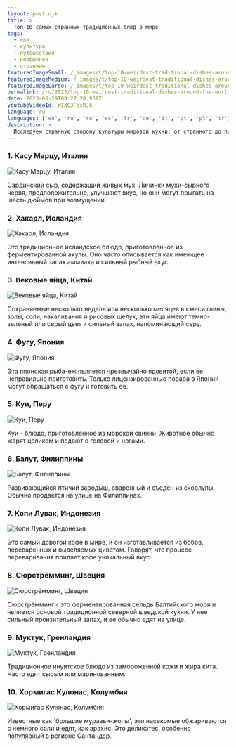 ```yaml
---
layout: post.njk
title: >
  Топ-10 самых странных традиционных блюд в мире
tags:
  - еда
  - культура
  - путешествия
  - необычное
  - странные
featuredImageSmall: /_images/t/top-10-weirdest-traditional-dishes-around-the-world-cover-ru-small.webp
featuredImageMedium: /_images/t/top-10-weirdest-traditional-dishes-around-the-world-cover-ru-medium.webp
featuredImageLarge: /_images/t/top-10-weirdest-traditional-dishes-around-the-world-cover-ru-large.webp
permalink: /ru/2023/top-10-weirdest-traditional-dishes-around-the-world.html
date: 2023-08-29T09:27:29.939Z
youtubeVideoId: WIXC3FgcRJk
language: ru
languages: ['en', 'ru', 'ro', 'es', 'fr', 'de', 'it', 'pt', 'pl', 'tr']
description: >
  Исследуем странную сторону культуры мировой кухни, от странного до просто отвратительного. Вот топ-10 самых странных традиционных блюд со всего мира.
---
```


### 1. Касу Марцу, Италия

![Касу Марцу, Италия](/_images/4/4dee9d4b0182b11221abd2eec0149bc7-medium.webp)

Сардинский сыр, содержащий живых мух. Личинки мухи-сырного червя, предположительно, улучшают вкус, но они могут прыгать на шесть дюймов при возмущении.

### 2. Хакарл, Исландия

![Хакарл, Исландия](/_images/c/c38566dd115ecc48e653b26eb0ca598a-medium.webp)

Это традиционное исландское блюдо, приготовленное из ферментированной акулы. Оно часто описывается как имеющее интенсивный запах аммиака и сильный рыбный вкус.

### 3. Вековые яйца, Китай

![Вековые яйца, Китай](/_images/f/f19303073804f4ca636a63993b5e7fde-medium.webp)

Сохраняемые несколько недель или несколько месяцев в смеси глины, золы, соли, накаливания и рисовых шелух, эти яйца имеют темно-зеленый или серый цвет и сильный запах, напоминающий серу.

### 4. Фугу, Япония

![Фугу, Япония](/_images/9/96c633ca5ebc8e8a6a56ebe1e37111f4-medium.webp)

Эта японская рыба-еж является чрезвычайно ядовитой, если ее неправильно приготовить. Только лицензированные повара в Японии могут обращаться с фугу и готовить ее.

### 5. Куи, Перу

![Куи, Перу](/_images/2/24254ef8b75f42197455d7def04fdcb7-medium.webp)

Куи - блюдо, приготовленное из морской свинки. Животное обычно жарят целиком и подают с головой и ногами.

### 6. Балут, Филиппины

![Балут, Филиппины](/_images/c/c49e528206f3e78687231a839981fd64-medium.webp)

Развивающийся птичий зародыш, сваренный и съеден из скорлупы. Обычно продается на улице на Филиппинах.

### 7. Копи Лувак, Индонезия

![Копи Лувак, Индонезия](/_images/3/3bff09c13c08b6f4633c76cb597f3734-medium.webp)

Это самый дорогой кофе в мире, и он изготавливается из бобов, переваренных и выделяемых циветом. Говорят, что процесс переваривания придает кофе уникальный вкус.

### 8. Сюрстрёмминг, Швеция

![Сюрстрёмминг, Швеция](/_images/d/da7ebc6307cc9d1765a1667a6baad30b-medium.webp)

Сюрстрёмминг - это ферментированная сельдь Балтийского моря и является основой традиционной северной шведской кухни. У нее сильный пронзительный запах, и ее обычно едят на улице.

### 9. Муктук, Гренландия

![Муктук, Гренландия](/_images/7/7ed1b345a2cf6ff6f2e6f5bfbd100d0e-medium.webp)

Традиционное инуитское блюдо из замороженной кожи и жира кита. Часто едят сырым или маринованным.

### 10. Хормигас Кулонас, Колумбия

![Хормигас Кулонас, Колумбия](/_images/a/a7b7a82be6b57735a454aec6e1ea949c-medium.webp)

Известные как 'большие муравьи-жопы', эти насекомые обжариваются с немного соли и едят, как арахис. Это деликатес, особенно популярный в регионе Сантандер.

